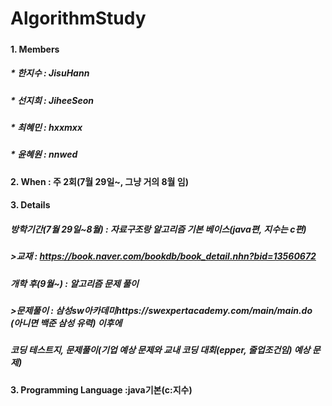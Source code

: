# AlgorithmStudy
##### 
#### 1. Members
##### * 한지수 : JisuHann
##### * 선지희 : JiheeSeon
##### * 최혜민 : hxxmxx
##### * 윤혜원 : nnwed
#### 2. When : 주 2회(7월 29일~, 그냥 거의 8월 임)
#### 3. Details
##### 방학기간(7월 29일~8월) : 자료구조랑 알고리즘 기본 베이스(java편, 지수는 c편)
#####     >교재 : https://book.naver.com/bookdb/book_detail.nhn?bid=13560672
##### 개학 후(9월~) : 알고리즘 문제 풀이
#####     >문제풀이 : 삼성sw아카데미https://swexpertacademy.com/main/main.do (아니면 백준 삼성 유력) 이후에 
#####                코딩 테스트지, 문제풀이(기업 예상 문제와 교내 코딩 대회(epper, 줄업조건임) 예상 문제)
##### 
#### 3. Programming Language :java기본(c:지수)
